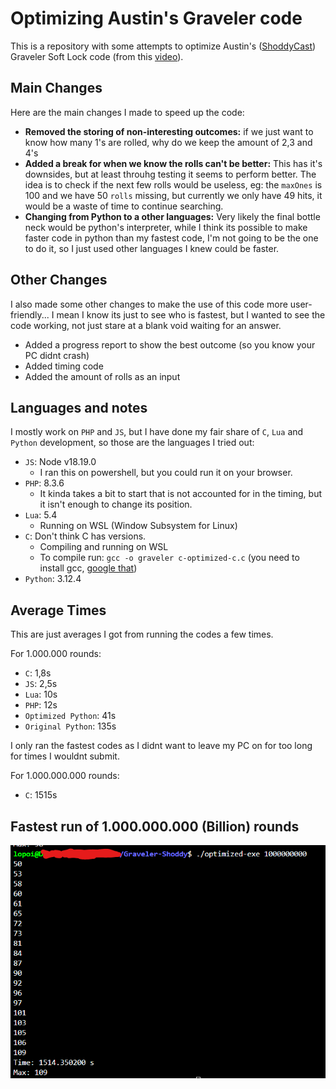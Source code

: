 # Optimizing Austin's Graveler code

This is a repository with some attempts to optimize Austin's ([ShoddyCast](https://www.youtube.com/@ShoddyCast)) Graveler Soft Lock code (from this [video](https://www.youtube.com/watch?v=M8C8dHQE2Ro)).

## Main Changes

Here are the main changes I made to speed up the code:

- **Removed the storing of non-interesting outcomes:** if we just want to know how many 1's are rolled, why do we keep the amount of 2,3 and 4's
- **Added a break for when we know the rolls can't be better:** This has it's downsides, but at least throuhg testing it seems to perform better. The idea is to check if the next few rolls would be useless, eg: the `maxOnes` is 100 and we have 50 `rolls` missing, but currently we only have 49 hits, it would be a waste of time to continue searching.
- **Changing from Python to a other languages:** Very likely the final bottle neck would be python's interpreter, while I think its possible to make faster code in python than my fastest code, I'm not going to be the one to do it, so I just used other languages I knew could be faster.

## Other Changes

I also made some other changes to make the use of this code more user-friendly... I mean I know its just to see who is fastest, but I wanted to see the code working, not just stare at a blank void waiting for an answer.

- Added a progress report to show the best outcome (so you know your PC didnt crash)
- Added timing code
- Added the amount of rolls as an input

## Languages and notes

I mostly work on `PHP` and `JS`, but I have done my fair share of `C`, `Lua` and `Python` development, so those are the languages I tried out:

- `JS`: Node v18.19.0
  - I ran this on powershell, but you could run it on your browser.
- `PHP`: 8.3.6
  - It kinda takes a bit to start that is not accounted for in the timing, but it isn't enough to change its position.
- `Lua`: 5.4
  - Running on WSL (Window Subsystem for Linux)
- `C`: Don't think C has versions.
  - Compiling and running on WSL
  - To compile run: `gcc -o graveler c-optimized-c.c` (you need to install gcc, [google that](https://www.google.com/search?client=firefox-b-d&q=how+to+install+gcc))
- `Python`: 3.12.4

## Average Times

This are just averages I got from running the codes a few times.

For 1.000.000 rounds:
 - `C`: 1,8s
 - `JS`: 2,5s
 - `Lua`: 10s
 - `PHP`: 12s
 - `Optimized Python`: 41s
 - `Original Python`: 135s

I only ran the fastest codes as I didnt want to leave my PC on for too long for times I wouldnt submit.

For 1.000.000.000 rounds:
- `C`: 1515s

## Fastest run of 1.000.000.000 (Billion) rounds

![FastestRun](https://github.com/lopoi/Graveler-Shoddy/blob/main/best_run.png?raw=true)
